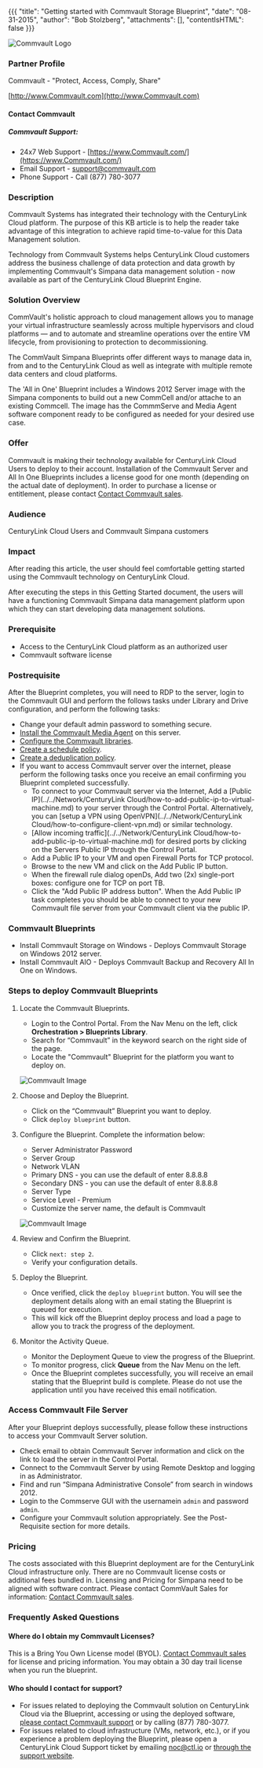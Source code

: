 {{{
  "title": "Getting started with Commvault Storage Blueprint",
  "date": "08-31-2015",
  "author": "Bob Stolzberg",
  "attachments": [],
  "contentIsHTML": false
}}}

![Commvault Logo](../../images/commvault-logo.png)

### Partner Profile
Commvault - "Protect, Access, Comply, Share"

[http://www.Commvault.com](http://www.Commvault.com)

#### Contact Commvault   
##### Commvault Support:
* 24x7 Web Support - [https://www.Commvault.com/](https://www.Commvault.com/)
* Email Support - [support@commvault.com](mailto:support@commvault.com)
* Phone Support - Call (877) 780-3077

### Description
Commvault Systems has integrated their technology with the CenturyLink Cloud platform. The purpose of this KB article is to help the reader take advantage of this integration to achieve rapid time-to-value for this Data Management solution.

Technology from Commvault Systems helps CenturyLink Cloud customers address the business challenge of data protection and data growth by implementing Commvault's Simpana data management solution - now available as part of the CenturyLink Cloud Blueprint Engine.

### Solution Overview
CommVault's holistic approach to cloud management allows you to manage your virtual infrastructure seamlessly across multiple hypervisors and cloud platforms — and to automate and streamline operations over the entire VM lifecycle, from provisioning to protection to decommissioning.

The CommVault Simpana Blueprints offer different ways to manage data in, from and to the CenturyLink Cloud as well as integrate with multiple remote data centers and cloud platforms.

The 'All in One' Blueprint includes a Windows 2012 Server image with the Simpana components to build out a new CommCell and/or attache to an existing Commcell. The image has the CommmServe and Media Agent software component ready to be configured as needed for your desired use case.

### Offer
Commvault is making their technology available for CenturyLink Cloud Users to deploy to their account. Installation of the Commvault Server and All In One Blueprints includes a license good for one month (depending on the actual date of deployment). In order to purchase a license or entitlement, please contact [Contact Commvault sales](http://www.commvault.com/contact-us).

### Audience
CenturyLink Cloud Users and Commvault Simpana customers

### Impact
After reading this article, the user should feel comfortable getting started using the Commvault technology on CenturyLink Cloud.

After executing the steps in this Getting Started document, the users will have a functioning Commvault Simpana data management platform upon which they can start developing data management solutions.

### Prerequisite
* Access to the CenturyLink Cloud platform as an authorized user
* Commvault software license

### Postrequisite
After the Blueprint completes, you will need to RDP to the server, login to the Commvault GUI and perform the follows tasks under Library and Drive configuration, and perform the following tasks:
* Change your default admin password to something secure.
* [Install the Commvault Media Agent](http://documentation.commvault.com/commvault/v10/article?p=deployment.html) on this server.
* [Configure the Commvault libraries](http://documentation.commvault.com/commvault/v10/article?p=features/library_drive_config/library_drive_configuration_getting_started.html).
* [Create a schedule policy](http://documentation.commvault.com/commvault/v10/article?p=features/schedule_policy/getting_started.htm).
* [Create a deduplication policy](http://documentation.commvault.com/commvault/v10/article?p=features/deduplication/t_creating_a_global_deduplication_policy.htm).
* If you want to access Commvault server over the internet, please perform the following tasks once you receive an email confirming you Blueprint completed successfully.
   * To connect to your Commvault server via the Internet, Add a [Public IP](../../Network/CenturyLink Cloud/how-to-add-public-ip-to-virtual-machine.md) to your server through the Control Portal. Alternatively, you can [setup a VPN using OpenVPN](../../Network/CenturyLink Cloud/how-to-configure-client-vpn.md) or similar technology.
   * [Allow incoming traffic](../../Network/CenturyLink Cloud/how-to-add-public-ip-to-virtual-machine.md) for desired ports by clicking on the Servers Public IP through the Control Portal.
   * Add a Public IP to your VM and open Firewall Ports for TCP protocol.
   * Browse to the new VM and click on the Add Public IP button.
   * When the firewall rule dialog openDs, Add two (2x) single-port boxes: configure one for TCP on port TB.
   * Click the "Add Public IP address button". When the Add Public IP task completes you should be able to connect to your new Commvault file server from your Commvault client via the public IP.

### Commvault Blueprints
* Install Commvault Storage on Windows - Deploys Commvault Storage on Windows 2012 server.
* Install Commvault AIO - Deploys Commvault Backup and Recovery All In One on Windows.

### Steps to deploy Commvault Blueprints
1. Locate the Commvault Blueprints.
   * Login to the Control Portal. From the Nav Menu on the left, click **Orchestration > Blueprints Library**.
   * Search for “Commvault” in the keyword search on the right side of the page.
   * Locate the "Commvault" Blueprint for the platform you want to deploy on.

   ![Commvault Image](../../images/ecosystem-Commvault-1.png)

2. Choose and Deploy the Blueprint.
   * Click on the “Commvault” Blueprint you want to deploy.
   * Click `deploy blueprint` button.

3. Configure the Blueprint.
   Complete the information below:
   * Server Administrator Password
   * Server Group
   * Network VLAN
   * Primary DNS - you can use the default of enter 8.8.8.8
   * Secondary DNS - you can use the default of enter 8.8.8.8
   * Server Type
   * Service Level - Premium
   * Customize the server name, the default is Commvault

   ![Commvault Image](../../images/ecosystem-Commvault-2.png)

4. Review and Confirm the Blueprint.
   * Click `next: step 2`.
   * Verify your configuration details.

5. Deploy the Blueprint.
   * Once verified, click the `deploy blueprint` button. You will see the deployment details along with an email stating the Blueprint is queued for execution.
   * This will kick off the Blueprint deploy process and load a page to allow you to track the progress of the deployment.

6. Monitor the Activity Queue.
   * Monitor the Deployment Queue to view the progress of the Blueprint.
   * To monitor progress, click **Queue** from the Nav Menu on the left.
   * Once the Blueprint completes successfully, you will receive an email stating that the Blueprint build is complete. Please do not use the application until you have received this email notification.

### Access Commvault File Server
After your Blueprint deploys successfully, please follow these instructions to access your Commvault Server solution.
* Check email to obtain Commvault Server information and click on the link to load the server in the Control Portal.
* Connect to the Commvault Server by using Remote Desktop and logging in as Administrator.
* Find and run “Simpana Administrative Console” from search in windows 2012.
* Login to the Commserve GUI with the usernamein `admin` and password `admin`.
* Configure your Commvault solution appropriately. See the Post-Requisite section for more details.

### Pricing
The costs associated with this Blueprint deployment are for the CenturyLink Cloud infrastructure only. There are no Commvault license costs or additional fees bundled in. Licensing and Pricing for Simpana need to be aligned with software contract. Please contact CommVault Sales for information: [Contact Commvault sales](http://www.commvault.com/contact-us).

### Frequently Asked Questions

#### Where do I obtain my Commvault Licenses?
This is a Bring You Own License model (BYOL). [Contact Commvault sales](http://www.commvault.com/contact-us) for license and pricing information. You may obtain a 30 day trail license when you run the blueprint.

#### Who should I contact for support?
* For issues related to deploying the Commvault solution on CenturyLink Cloud via the Blueprint, accessing or using the deployed software, [please contact Commvault support](mailto:support@commvault.com) or by calling (877) 780-3077.
* For issues related to cloud infrastructure (VMs, network, etc.), or if you experience a problem deploying the Blueprint, please open a CenturyLink Cloud Support ticket by emailing [noc@ctl.io](mailto:noc@ctl.io) or [through the support website](https://t3n.zendesk.com/tickets/new).

